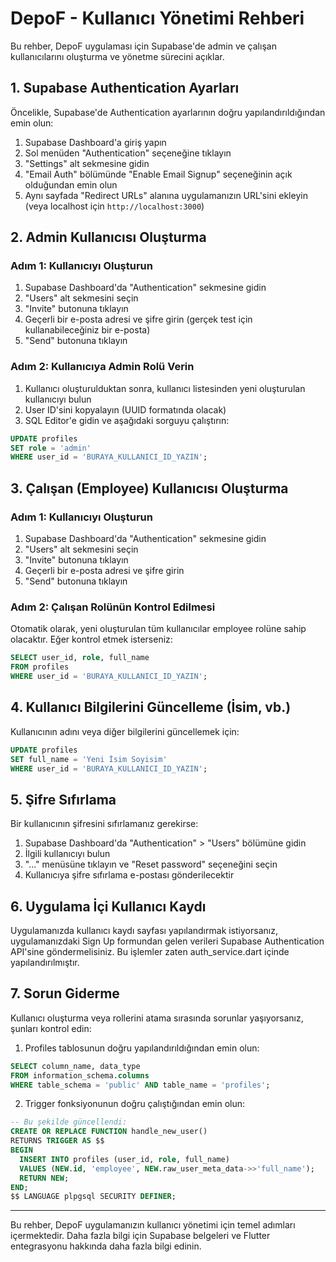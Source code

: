 # DepoF - Kullanıcı Yönetimi Rehberi

Bu rehber, DepoF uygulaması için Supabase'de admin ve çalışan kullanıcılarını oluşturma ve yönetme sürecini açıklar.

## 1. Supabase Authentication Ayarları

Öncelikle, Supabase'de Authentication ayarlarının doğru yapılandırıldığından emin olun:

1. Supabase Dashboard'a giriş yapın
2. Sol menüden "Authentication" seçeneğine tıklayın
3. "Settings" alt sekmesine gidin
4. "Email Auth" bölümünde "Enable Email Signup" seçeneğinin açık olduğundan emin olun
5. Aynı sayfada "Redirect URLs" alanına uygulamanızın URL'sini ekleyin (veya localhost için `http://localhost:3000`)

## 2. Admin Kullanıcısı Oluşturma

### Adım 1: Kullanıcıyı Oluşturun
1. Supabase Dashboard'da "Authentication" sekmesine gidin
2. "Users" alt sekmesini seçin
3. "Invite" butonuna tıklayın
4. Geçerli bir e-posta adresi ve şifre girin (gerçek test için kullanabileceğiniz bir e-posta)
5. "Send" butonuna tıklayın

### Adım 2: Kullanıcıya Admin Rolü Verin
1. Kullanıcı oluşturulduktan sonra, kullanıcı listesinden yeni oluşturulan kullanıcıyı bulun
2. User ID'sini kopyalayın (UUID formatında olacak)
3. SQL Editor'e gidin ve aşağıdaki sorguyu çalıştırın:

```sql
UPDATE profiles 
SET role = 'admin' 
WHERE user_id = 'BURAYA_KULLANICI_ID_YAZIN';
```

## 3. Çalışan (Employee) Kullanıcısı Oluşturma

### Adım 1: Kullanıcıyı Oluşturun
1. Supabase Dashboard'da "Authentication" sekmesine gidin
2. "Users" alt sekmesini seçin
3. "Invite" butonuna tıklayın
4. Geçerli bir e-posta adresi ve şifre girin
5. "Send" butonuna tıklayın

### Adım 2: Çalışan Rolünün Kontrol Edilmesi
Otomatik olarak, yeni oluşturulan tüm kullanıcılar employee rolüne sahip olacaktır. Eğer kontrol etmek isterseniz:

```sql
SELECT user_id, role, full_name 
FROM profiles 
WHERE user_id = 'BURAYA_KULLANICI_ID_YAZIN';
```

## 4. Kullanıcı Bilgilerini Güncelleme (İsim, vb.)

Kullanıcının adını veya diğer bilgilerini güncellemek için:

```sql
UPDATE profiles 
SET full_name = 'Yeni İsim Soyisim' 
WHERE user_id = 'BURAYA_KULLANICI_ID_YAZIN';
```

## 5. Şifre Sıfırlama

Bir kullanıcının şifresini sıfırlamanız gerekirse:

1. Supabase Dashboard'da "Authentication" > "Users" bölümüne gidin
2. İlgili kullanıcıyı bulun
3. "..." menüsüne tıklayın ve "Reset password" seçeneğini seçin
4. Kullanıcıya şifre sıfırlama e-postası gönderilecektir

## 6. Uygulama İçi Kullanıcı Kaydı

Uygulamanızda kullanıcı kaydı sayfası yapılandırmak istiyorsanız, uygulamanızdaki Sign Up formundan gelen verileri Supabase Authentication API'sine göndermelisiniz. Bu işlemler zaten auth_service.dart içinde yapılandırılmıştır.

## 7. Sorun Giderme

Kullanıcı oluşturma veya rollerini atama sırasında sorunlar yaşıyorsanız, şunları kontrol edin:

1. Profiles tablosunun doğru yapılandırıldığından emin olun:
```sql
SELECT column_name, data_type 
FROM information_schema.columns 
WHERE table_schema = 'public' AND table_name = 'profiles';
```

2. Trigger fonksiyonunun doğru çalıştığından emin olun:
```sql
-- Bu şekilde güncellendi:
CREATE OR REPLACE FUNCTION handle_new_user()
RETURNS TRIGGER AS $$
BEGIN
  INSERT INTO profiles (user_id, role, full_name) 
  VALUES (NEW.id, 'employee', NEW.raw_user_meta_data->>'full_name');
  RETURN NEW;
END;
$$ LANGUAGE plpgsql SECURITY DEFINER;
```

---

Bu rehber, DepoF uygulamanızın kullanıcı yönetimi için temel adımları içermektedir. Daha fazla bilgi için Supabase belgeleri ve Flutter entegrasyonu hakkında daha fazla bilgi edinin. 